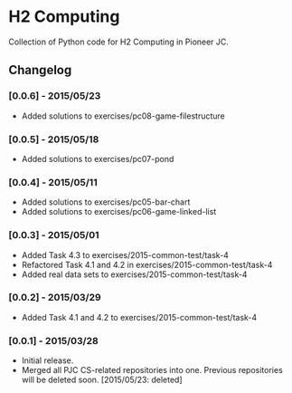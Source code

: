 # H2 Computing
Collection of Python code for H2 Computing in Pioneer JC.

## Changelog

### [0.0.6] - 2015/05/23
- Added solutions to exercises/pc08-game-filestructure

### [0.0.5] - 2015/05/18
- Added solutions to exercises/pc07-pond

### [0.0.4] - 2015/05/11
- Added solutions to exercises/pc05-bar-chart
- Added solutions to exercises/pc06-game-linked-list

### [0.0.3] - 2015/05/01
- Added Task 4.3 to exercises/2015-common-test/task-4
- Refactored Task 4.1 and 4.2 in exercises/2015-common-test/task-4
- Added real data sets to exercises/2015-common-test/task-4

### [0.0.2] - 2015/03/29
- Added Task 4.1 and 4.2 to exercises/2015-common-test/task-4

### [0.0.1] - 2015/03/28
- Initial release.
- Merged all PJC CS-related repositories into one. Previous repositories will
be deleted soon.
[2015/05/23: deleted]
